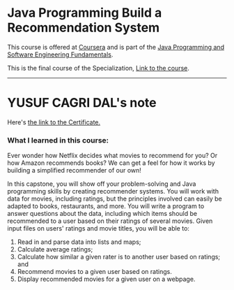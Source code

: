 # Java Programming Build a Recommendation System
This course is offered at <a href="https://www.coursera.org">Coursera</a> and is part of the <a href="https://www.coursera.org/specializations/java-programming">Java Programming and Software Engineering Fundamentals</a>.

This is the final course of the Specialization, <a href="https://www.coursera.org/learn/duke-programming-web?specialization=java-programming](https://www.coursera.org/learn/java-programming-recommender?specialization=java-programming">Link to the course</a>.

<hr>

# YUSUF CAGRI DAL's note
 Here's <a href="https://www.coursera.org/account/accomplishments/verify/ANS5QTSFXGCE">the link to the Certificate.</a>

<h3>What I learned in this course:</h3>

Ever wonder how Netflix decides what movies to recommend for you? Or how Amazon recommends books? We can get a feel for how it works by building a simplified recommender of our own!

In this capstone, you will show off your problem-solving and Java programming skills by creating recommender systems. You will work with data for movies, including ratings, but the principles involved can easily be adapted to books, restaurants, and more. You will write a program to answer questions about the data, including which items should be recommended to a user based on their ratings of several movies. Given input files on users' ratings and movie titles, you will be able to:

1. Read in and parse data into lists and maps;
2. Calculate average ratings;
3. Calculate how similar a given rater is to another user based on ratings; and
4. Recommend movies to a given user based on ratings. 
5. Display recommended movies for a given user on a webpage.
